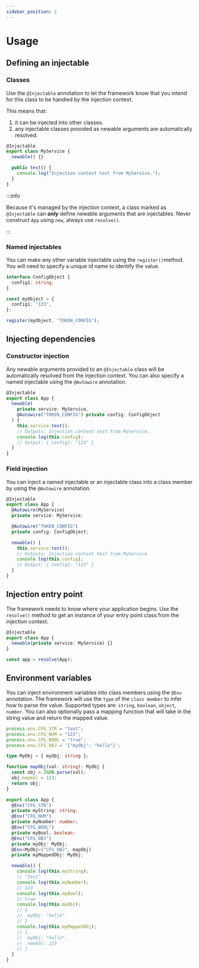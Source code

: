 ```yaml
---
sidebar_position: 2
---
```


# Usage

## Defining an injectable

### Classes

Use the `@Injectable` annotation to let the framework know that you intend for this class to be handled by the injection
context.

This means that:

1. it can be injected into other classes.
2. any injectable classes provided as newable arguments are automatically resolved.

```typescript
@Injectable
export class MyService {
  newable() {}

  public test() {
    console.log("Injection context test from MyService.");
  }
}
```

:::info

Because it's managed by the injection context, a class marked as `@Injectable`
can **_only_** define newable arguments that are injectables. Never construct
`App` using `new`, always use `resolve()`.

:::

### Named injectables

You can make any other variable injectable using the `register()`method. You will need to specify a unique id name to
identify the value.

```typescript
interface ConfigObject {
  config1: string;
}

const myObject = {
  config1: "123",
};

register(myObject, "TOKEN_CONFIG");
```

## Injecting dependencies

### Constructor injection

Any newable arguments provided to an `@Injectable` class will be automatically resolved from the injection context.
You can also specify a named injectable using the `@Autowire` annotation.

```typescript
@Injectable
export class App {
  newable(
    private service: MyService,
    @Autowire("TOKEN_CONFIG") private config: ConfigObject
  ) {
    this.service.test();
    // Outputs: Injection context test from MyService.
    console.log(this.config);
    // Output: { config1: "123" }
  }
}
```

### Field injection

You can inject a named injectable or an injectable class into a class member by using the `@Autowire`
annotation.

```typescript
@Injectable
export class App {
  @Autowire(MyService)
  private service: MyService;

  @Autowire("TOKEN_CONFIG")
  private config: ConfigObject;

  newable() {
    this.service.test();
    // Outputs: Injection context test from MyService.
    console.log(this.config);
    // Output: { config1: "123" }
  }
}
```

## Injection entry point

The framework needs to know where your application begins. Use the `resolve()` method to get an instance
of your entry point class from the injection context.

```typescript
@Injectable
export class App {
  newable(private service: MyService) {}
}

const app = resolve(App);
```

## Environment variables

You can inject environment variables into class members using the `@Env` annotation.
The framework will use the `type` of the `class member` to infer how to parse the value.
Supported types are: `string`, `boolean`, `object`, `number`.
You can also optionally pass a mapping function that will take in the string value and
return the mapped value.

```typescript
process.env.CFG_STR = "test";
process.env.CFG_NUM = "123";
process.env.CFG_BOOL = "true";
process.env.CFG_OBJ = '{"myObj": "hello"}';

type MyObj = { myObj: string };

function mapObj(val: string): MyObj {
  const obj = JSON.parse(val);
  obj.newVal = 123;
  return obj;
}

export class App {
  @Env("CFG_STR")
  private myString: string;
  @Env("CFG_NUM")
  private myNumber: number;
  @Env("CFG_BOOL")
  private myBool: boolean;
  @Env("CFG_OBJ")
  private myObj: MyObj;
  @Env<MyObj>("CFG_OBJ", mapObj)
  private myMappedObj: MyObj;

  newable() {
    console.log(this.myString);
    // "test"
    console.log(this.myNumber);
    // 123
    console.log(this.myBool);
    // true
    console.log(this.myObj);
    // {
    //  myObj: "hello"
    // }
    console.log(this.myMappedObj);
    // {
    //  myObj: "hello",
    //  newVal: 123
    // }
  }
}
```
